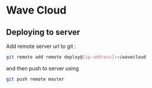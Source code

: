 # Wave Cloud

## Deploying to server

Add remote server url to git :

```sh
git remote add remote deploy@[ip-address]:~/wavecloud
```

and then push to server using

```sh
git push remote master
```
